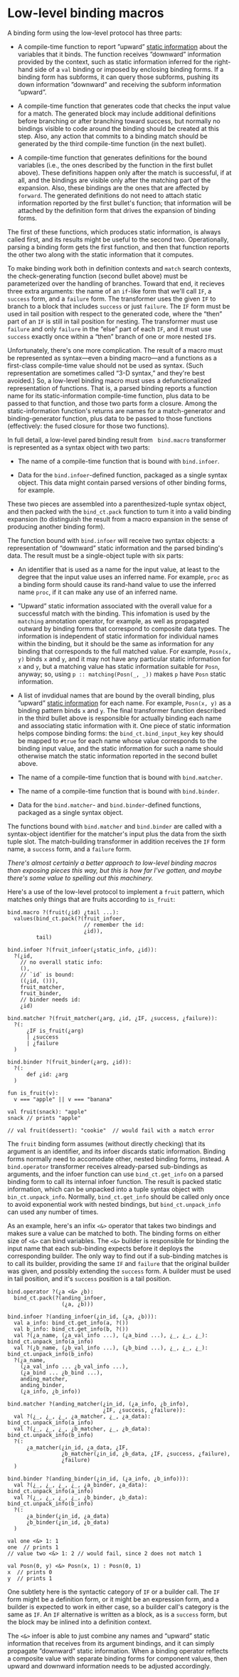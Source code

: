 # Low-level binding macros

A binding form using the low-level protocol has three parts:

 * A compile-time function to report ”upward” [static
   information](static-info.md) about the variables that it binds. The
   function receives ”downward” information provided by the context,
   such as static information inferred for the right-hand side of a
   `val` binding or imposed by enclosing binding forms. If a binding
   form has subforms, it can query those subforms, pushing its down
   information ”downward” and receiving the subform information
   ”upward”.

 * A compile-time function that generates code that checks the input
   value for a match. The generated block may include additional
   definitions before branching or after branching toward success, but
   normally no bindings visible to code around the binding should be
   created at this step. Also, any action that commits to a binding
   match should be generated by the third compile-time function (in
   the next bullet).

 * A compile-time function that generates definitions for the bound
   variables (i.e., the ones described by the function in the first
   bullet above). These definitions happen only after the match is
   successful, if at all, and the bindings are visible only after the
   matching part of the expansion. Also, these bindings are the ones
   that are affected by `forward`. The generated definitions do not
   need to attach static information reported by the first bullet's
   function; that information will be attached by the definition form
   that drives the expansion of binding forms.

The first of these functions, which produces static information, is
always called first, and its results might be useful to the second
two. Operationally, parsing a binding form gets the first function,
and then that function reports the other two along with the static
information that it computes.

To make binding work both in definition contexts and `match` search
contexts, the check-generating function (second bullet above) must be
parameterized over the handling of branches. Toward that end, it
recieves three extra arguments: the name of an `if`-like form that
we'll call `IF`, a `success` form, and a `failure` form. The
transformer uses the given `IF` to branch to a block that includes
`success` or just `failure`. The `IF` form must be used in tail
position with respect to the generated code, where the “then” part of
an `IF` is still in tail position for nesting. The transformer must
use `failure` and only `failure` in the “else” part of each `IF`, and
it must use `success` exactly once within a “then” branch of one or
more nested `IF`s.

Unfortunately, there's one more complication. The result of a macro
must be represented as syntax—even a binding macro—and a functions as
a first-class compile-time value should not be used as syntax. (Such
representation are sometimes called “3-D syntax,” and they're best
avoided.) So, a low-level binding macro must uses a defunctionalized
representation of functions. That is, a parsed binding reports a
function name for its static-information compile-time function, plus
data to be passed to that function, and those two parts form a
closure. Among the static-information function's returns are names for
a match-generator and binding-generator function, plus data to be
passed to those functions (effectively: the fused closure for those
two functions).

In full detail, a low-level pared binding result from ` bind.macro`
transformer is represented as a syntax object with two parts:

 * The name of a compile-time function that is bound with
   `bind.infoer`.

 * Data for the `bind.infoer`-defined function, packaged as a single
   syntax object. This data might contain parsed versions of other
   binding forms, for example.

These two pieces are assembled into a parenthesized-tuple syntax
object, and then packed with the `bind_ct.pack` function to turn it
into a valid binding expansion (to distinguish the result from a macro
expansion in the sense of producing another binding form).

The function bound with `bind.infoer` will receive two syntax objects:
a representation of “downward” static information and the parsed
binding's data. The result must be a single-object tuple with six
parts:

 * An identifier that is used as a name for the input value, at least
   to the degree that the input value uses an inferred name. For
   example, `proc` as a binding form should cause its rand-hand value
   to use the inferred name `proc`, if it can make any use of an
   inferred name.

 * ”Upward” static information associated with the overall value for a
   successful match with the binding. This infomation is used by the
   `matching` annotation operator, for example, as well as propagated
   outward by binding forms that correspond to composite data types.
   The information is independent of static information for individual
   names within the binding, but it should be the same as information
   for any binding that corresponds to the full matched value. For
   example, `Posn(x, y)` binds `x` and `y`, and it may not have any
   particular static information for `x` and `y`, but a matching value
   has static information suitable for `Posn`, anyway; so, using `p ::
   matching(Posn(_, _))` makes `p` have `Posn` static information.

 * A list of invdidual names that are bound by the overall binding,
   plus ”upward” [static information](static-info.md) for each name.
   For example, `Posn(x, y)` as a binding pattern binds `x` and `y`.
   The final transformer function described in the third bullet above
   is responsible for actually binding each name and associating
   static information with it. One piece of static information helps
   compose binding forms: the `bind_ct.bind_input_key` key should be
   mapped to `#true` for each name whose value corresponds to the
   binding input value, and the static information for such a name
   should otherwise match the static information reported in the
   second bullet above.

 * The name of a compile-time function that is bound with
   `bind.matcher`.

 * The name of a compile-time function that is bound with
   `bind.binder`.

 * Data for the `bind.matcher`- and `bind.binder`-defined functions,
   packaged as a single syntax object.

The functions bound with `bind.matcher` and `bind.binder` are called
with a syntax-object identifier for the matcher's input plus the data
from the sixth tuple slot. The match-building transformer in addition
receives the `IF` form name, a `success` form, and a `failure` form.

_There's almost certainly a better approach to low-level binding
macros than exposing pieces this way, but this is how far I've gotten,
and maybe there's some value to spelling out this machinery._

Here's a use of the low-level protocol to implement a `fruit` pattern,
which matches only things that are fruits according to `is_fruit`:

```
bind.macro ?(fruit(¿id) ¿tail ...):
  values(bind_ct.pack(?(fruit_infoer,
                        // remember the id:
                        ¿id)),
         tail)

bind.infoer ?(fruit_infoer(¿static_info, ¿id)):
  ?(¿id,
    // no overall static info:
    (),
    // `id` is bound:
    ((¿id, ())),
    fruit_matcher,
    fruit_binder,
    // binder needs id:
    ¿id)

bind.matcher ?(fruit_matcher(¿arg, ¿id, ¿IF, ¿success, ¿failure)):
  ?(:
      ¿IF is_fruit(¿arg)
      | ¿success
      | ¿failure
  )

bind.binder ?(fruit_binder(¿arg, ¿id)):
  ?(:
      def ¿id: ¿arg
  )

fun is_fruit(v):
  v === "apple" || v === "banana"

val fruit(snack): "apple"
snack // prints "apple"

// val fruit(dessert): "cookie"  // would fail with a match error
```

The `fruit` binding form assumes (without directly checking) that its
argument is an identifier, and its infoer discards static information.
Binding forms normally need to accomodate other, nested binding forms,
instead. A `bind.operator` transformer receives already-parsed
sub-bindings as arguments, and the infoer function can use
`bind_ct.get_info` on a parsed binding form to call its internal
infoer function. The result is packed static information, which can be
unpacked into a tuple syntax object with `bin_ct.unpack_info`.
Normally, `bind_ct.get_info` should be called only once to avoid
exponential work with nested bindings, but `bind_ct.unpack_info` can
used any number of times.

As an example, here's an infix `<&>` operator that takes two bindings
and makes sure a value can be matched to both. The binding forms on
either size of `<&>` can bind variables. The `<&>` builder is
responsible for binding the input name that each sub-binding expects
before it deploys the corresponding builder. The only way to find out
if a sub-binding matches is to call its builder, providing the same
`IF` and `failure` that the original builder was given, and possibly
extending the `success` form. A builder must be used in tail position,
and it's `success` position is a tail position.

```
bind.operator ?(¿a <&> ¿b):
  bind_ct.pack(?(anding_infoer,
                 (¿a, ¿b)))
  
bind.infoer ?(anding_infoer(¿in_id, (¿a, ¿b))):
  val a_info: bind_ct.get_info(a, ?())
  val b_info: bind_ct.get_info(b, ?())
  val ?(¿a_name, (¿a_val_info ...), (¿a_bind ...), ¿_, ¿_, ¿_): bind_ct.unpack_info(a_info)
  val ?(¿b_name, (¿b_val_info ...), (¿b_bind ...), ¿_, ¿_, ¿_): bind_ct.unpack_info(b_info)
  ?(¿a_name,
    (¿a_val_info ... ¿b_val_info ...),
    (¿a_bind ... ¿b_bind ...),
    anding_matcher,
    anding_binder,
    (¿a_info, ¿b_info))

bind.matcher ?(anding_matcher(¿in_id, (¿a_info, ¿b_info),
                              ¿IF, ¿success, ¿failure)):
  val ?(¿_, ¿_, ¿_, ¿a_matcher, ¿_, ¿a_data): bind_ct.unpack_info(a_info)
  val ?(¿_, ¿_, ¿_, ¿b_matcher, ¿_, ¿b_data): bind_ct.unpack_info(b_info)
  ?(:
      ¿a_matcher(¿in_id, ¿a_data, ¿IF,
                 ¿b_matcher(¿in_id, ¿b_data, ¿IF, ¿success, ¿failure),
                 ¿failure)
  )

bind.binder ?(anding_binder(¿in_id, (¿a_info, ¿b_info))):
  val ?(¿_, ¿_, ¿_, ¿_, ¿a_binder, ¿a_data): bind_ct.unpack_info(a_info)
  val ?(¿_, ¿_, ¿_, ¿_, ¿b_binder, ¿b_data): bind_ct.unpack_info(b_info)
  ?(:
      ¿a_binder(¿in_id, ¿a_data)
      ¿b_binder(¿in_id, ¿b_data)
  )

val one <&> 1: 1
one  // prints 1
// value two <&> 1: 2 // would fail, since 2 does not match 1

val Posn(0, y) <&> Posn(x, 1) : Posn(0, 1)
x  // prints 0
y  // prints 1
```

One subtlety here is the syntactic category of `IF` or a builder call.
The `IF` form might be a definition form, or it might be an expression
form, and a builder is expected to work in either case, so a builder
call's category is the same as `IF`. An `IF` alternative is written as
a block, as is a `success` form, but the block may be inlined into a
definition context.

The `<&>` infoer is able to just combine any names and “upward” static
information that receives from its argument bindings, and it can
simply propagate ”downward” static information. When a binding
operator reflects a composite value with separate binding forms for
component values, then upward and downward information needs to be
adjusted accordingly.
